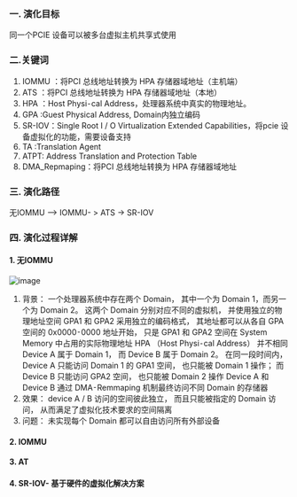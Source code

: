 ### 一. 演化目标
同一个PCIE 设备可以被多台虚拟主机共享式使用

### 二.关键词
1. IOMMU ：将PCI 总线地址转换为 HPA 存储器域地址（主机端）
2. ATS  ：将PCI 总线地址转换为 HPA 存储器域地址（本地）
3. HPA  ：Host Physi⁃cal Address，处理器系统中真实的物理地址。
4. GPA  :Guest Physical Address, Domain内独立编码
5. SR-IOV：Single Root I / O Virtualization Extended Capabilities，将pcie 设备虚拟化的功能，需要设备支持
6. TA  :Translation Agent
7. ATPT: Address Translation and Protection Table
8. DMA_Repmaping：将PCI 总线地址转换为 HPA 存储器域地址

### 三. 演化路径

无IOMMU --> IOMMU- > ATS -> SR-IOV

### 四. 演化过程详解
#### 1. 无IOMMU
![image](https://github.com/user-attachments/assets/8d846a1e-d360-410d-ac99-8999c9189a1b)

1. 背景：
  一个处理器系统中存在两个 Domain， 其中一个为 Domain 1，而另一个为 Domain 2。 这两个 Domain 分别对应不同的虚拟机， 并使用独立的物理地址空间
  GPA1 和 GPA2 采用独立的编码格式， 其地址都可以从各自 GPA 空间的 0x0000⁃0000 地址开始， 只是 GPA1 和 GPA2 空间在 System Memory 中占用的实际物理地址 HPA （Host Physi⁃cal Address） 并不相同
  Device A 属于 Domain 1， 而 Device B 属于 Domain 2。
  在同一段时间内， Device A 只能访问 Domain 1 的 GPA1 空间， 也只能被 Domain 1 操作； 而 Device B 只能访问 GPA2 空间， 也只能被 Domain 2 操作
  Device A 和 Device B 通过 DMA⁃Remmaping 机制最终访问不同 Domain 的存储器
2. 效果：
   device A / B 访问的空间彼此独立， 而且只能被指定的 Domain 访问， 从而满足了虚拟化技术要求的空间隔离
3. 问题：
  未实现每个 Domain 都可以自由访问所有外部设备

#### 2. IOMMU


#### 3. AT


#### 4. SR-IOV- 基于硬件的虚拟化解决方案
